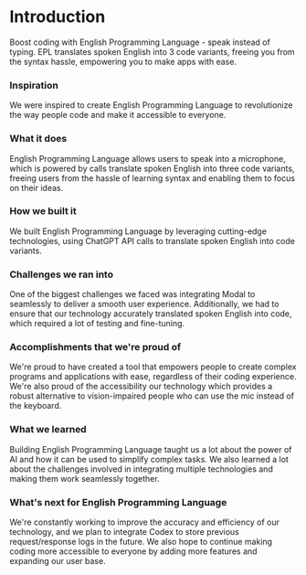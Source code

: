 # Introduction
Boost coding with English Programming Language - speak instead of typing. EPL translates spoken English into 3 code variants, freeing you from the syntax hassle, empowering you to make apps with ease.

### Inspiration
We were inspired to create English Programming Language to revolutionize the way people code and make it accessible to everyone.

### What it does
English Programming Language allows users to speak into a microphone, which is powered by calls translate spoken English into three code variants, freeing users from the hassle of learning syntax and enabling them to focus on their ideas.

### How we built it
We built English Programming Language by leveraging cutting-edge technologies, using ChatGPT API calls to translate spoken English into code variants.

### Challenges we ran into
One of the biggest challenges we faced was integrating Modal to seamlessly to deliver a smooth user experience. Additionally, we had to ensure that our technology accurately translated spoken English into code, which required a lot of testing and fine-tuning.

### Accomplishments that we're proud of
We're proud to have created a tool that empowers people to create complex programs and applications with ease, regardless of their coding experience. We're also proud of the accessibility our technology which provides a robust alternative to vision-impaired people who can use the mic instead of the keyboard.

### What we learned
Building English Programming Language taught us a lot about the power of AI and how it can be used to simplify complex tasks. We also learned a lot about the challenges involved in integrating multiple technologies and making them work seamlessly together.

### What's next for English Programming Language
We're constantly working to improve the accuracy and efficiency of our technology, and we plan to integrate Codex to store previous request/response logs in the future. We also hope to continue making coding more accessible to everyone by adding more features and expanding our user base.

